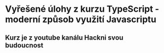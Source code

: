 # Vyřešené úlohy z kurzu TypeScript - moderní způsob využití Javascriptu

## Kurz je z youtube kanálu Hackni svou budoucnost
